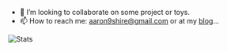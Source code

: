- 👯 I’m looking to collaborate on some project or toys.
- 📫 How to reach me: aaron9shire@gmail.com or at my [blog](https://max-cheng.github.io)...

![Stats](https://github-readme-stats.vercel.app/api?username=max-cheng&count_private=true)
